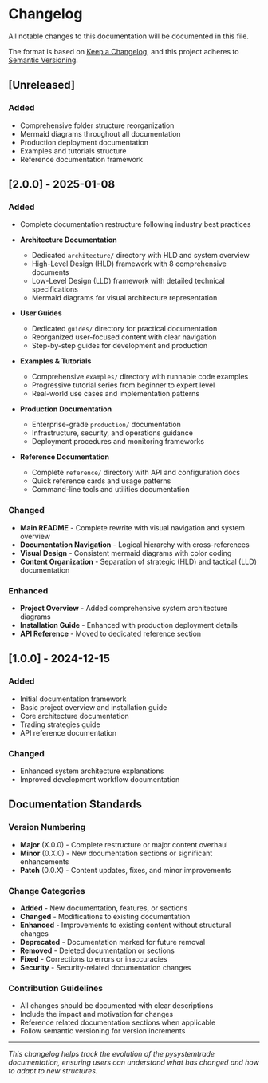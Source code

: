 # Changelog

All notable changes to this documentation will be documented in this file.

The format is based on [Keep a Changelog](https://keepachangelog.com/en/1.0.0/),
and this project adheres to [Semantic Versioning](https://semver.org/spec/v2.0.0.html).

## [Unreleased]

### Added
- Comprehensive folder structure reorganization
- Mermaid diagrams throughout all documentation
- Production deployment documentation
- Examples and tutorials structure
- Reference documentation framework

## [2.0.0] - 2025-01-08

### Added
- Complete documentation restructure following industry best practices
- **Architecture Documentation**
  - Dedicated `architecture/` directory with HLD and system overview
  - High-Level Design (HLD) framework with 8 comprehensive documents
  - Low-Level Design (LLD) framework with detailed technical specifications
  - Mermaid diagrams for visual architecture representation

- **User Guides** 
  - Dedicated `guides/` directory for practical documentation
  - Reorganized user-focused content with clear navigation
  - Step-by-step guides for development and production

- **Examples & Tutorials**
  - Comprehensive `examples/` directory with runnable code examples
  - Progressive tutorial series from beginner to expert level
  - Real-world use cases and implementation patterns

- **Production Documentation**
  - Enterprise-grade `production/` documentation
  - Infrastructure, security, and operations guidance
  - Deployment procedures and monitoring frameworks

- **Reference Documentation**
  - Complete `reference/` directory with API and configuration docs
  - Quick reference cards and usage patterns
  - Command-line tools and utilities documentation

### Changed
- **Main README** - Complete rewrite with visual navigation and system overview
- **Documentation Navigation** - Logical hierarchy with cross-references
- **Visual Design** - Consistent mermaid diagrams with color coding
- **Content Organization** - Separation of strategic (HLD) and tactical (LLD) documentation

### Enhanced
- **Project Overview** - Added comprehensive system architecture diagrams
- **Installation Guide** - Enhanced with production deployment details
- **API Reference** - Moved to dedicated reference section

## [1.0.0] - 2024-12-15

### Added
- Initial documentation framework
- Basic project overview and installation guide
- Core architecture documentation
- Trading strategies guide
- API reference documentation

### Changed
- Enhanced system architecture explanations
- Improved development workflow documentation

## Documentation Standards

### Version Numbering
- **Major** (X.0.0) - Complete restructure or major content overhaul
- **Minor** (0.X.0) - New documentation sections or significant enhancements  
- **Patch** (0.0.X) - Content updates, fixes, and minor improvements

### Change Categories
- **Added** - New documentation, features, or sections
- **Changed** - Modifications to existing documentation
- **Enhanced** - Improvements to existing content without structural changes
- **Deprecated** - Documentation marked for future removal
- **Removed** - Deleted documentation or sections
- **Fixed** - Corrections to errors or inaccuracies
- **Security** - Security-related documentation changes

### Contribution Guidelines
- All changes should be documented with clear descriptions
- Include the impact and motivation for changes
- Reference related documentation sections when applicable
- Follow semantic versioning for version increments

---

*This changelog helps track the evolution of the pysystemtrade documentation, ensuring users can understand what has changed and how to adapt to new structures.*